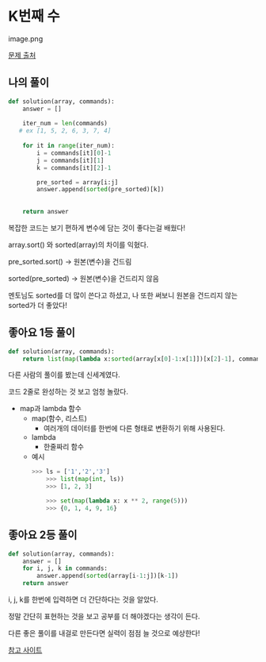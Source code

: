 # K번째 수

image.png

[문제 출처](https://school.programmers.co.kr/learn/courses/30/lessons/42748)

## 나의 풀이
~~~python
def solution(array, commands):
    answer = []
    
    iter_num = len(commands)
   # ex [1, 5, 2, 6, 3, 7, 4]
    
    for it in range(iter_num):
        i = commands[it][0]-1
        j = commands[it][1]
        k = commands[it][2]-1

        pre_sorted = array[i:j]
        answer.append(sorted(pre_sorted)[k])
    
    
    return answer
~~~

복잡한 코드는 보기 편하게 변수에 담는 것이 좋다는걸 배웠다!

array.sort() 와 sorted(array)의 차이를 익혔다.

pre_sorted.sort() -> 원본(변수)을 건드림

sorted(pre_sorted) -> 원본(변수)을 건드리지 않음

멘토님도 sorted를 더 많이 쓴다고 하셨고, 나 또한 써보니 원본을 건드리지 않는 sorted가 더 좋았다!


## 좋아요 1등 풀이
~~~python
def solution(array, commands):
    return list(map(lambda x:sorted(array[x[0]-1:x[1]])[x[2]-1], commands))
~~~

다른 사람의 풀이를 봤는데 신세계였다.

코드 2줄로 완성하는 것 보고 엄청 놀랐다.
- map과 lambda 함수
    - map(함수, 리스트)
        - 여러개의 데이터를 한번에 다른 형태로 변환하기 위해 사용된다.
    - lambda
        - 한줄짜리 함수
    - 예시
        ~~~python
       >>> ls = ['1','2','3']
            >>> list(map(int, ls))
            >>> [1, 2, 3]

            >>> set(map(lambda x: x ** 2, range(5)))
            >>> {0, 1, 4, 9, 16}


## 좋아요 2등 풀이
~~~python
def solution(array, commands):
    answer = []
    for i, j, k in commands:
        answer.append(sorted(array[i-1:j])[k-1])
    return answer
~~~

i, j, k를 한번에 입력하면 더 간단하다는 것을 알았다.

정말 간단히 표현하는 것을 보고 공부를 더 해야겠다는 생각이 든다.

다른 좋은 풀이를 내걸로 만든다면 실력이 점점 늘 것으로 예상한다!

[참고 사이트](https://datahub.tistory.com/10)